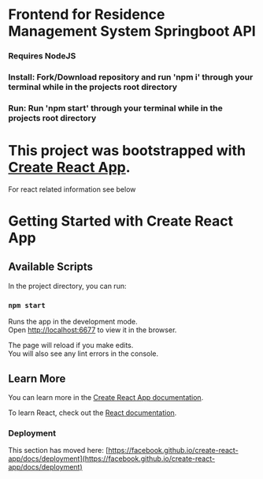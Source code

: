 # Frontend for Residence Management System Springboot API
### Requires NodeJS

### Install: Fork/Download repository and run 'npm i' through your terminal while in the projects root directory
### Run: Run 'npm start' through your terminal while in the projects root directory

# This project was bootstrapped with [Create React App](https://github.com/facebook/create-react-app). 
For react related information see below

# Getting Started with Create React App
## Available Scripts

In the project directory, you can run:

### `npm start`

Runs the app in the development mode.\
Open [http://localhost:6677](http://localhost:6677) to view it in the browser.

The page will reload if you make edits.\
You will also see any lint errors in the console.


## Learn More

You can learn more in the [Create React App documentation](https://facebook.github.io/create-react-app/docs/getting-started).

To learn React, check out the [React documentation](https://reactjs.org/).

### Deployment

This section has moved here: [https://facebook.github.io/create-react-app/docs/deployment](https://facebook.github.io/create-react-app/docs/deployment)
